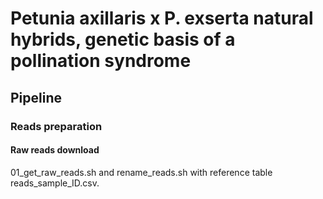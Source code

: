 # Petunia axillaris x P. exserta natural hybrids, genetic basis of a pollination syndrome

## Pipeline

### Reads preparation

#### Raw reads download

01_get_raw_reads.sh and rename_reads.sh with reference table reads_sample_ID.csv.

